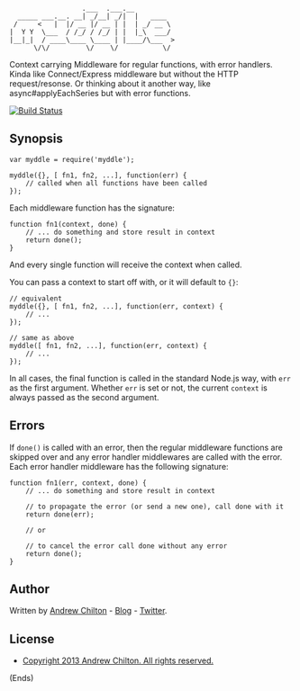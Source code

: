 ```
                  .___  .___.__          
  _____ ___.__. __| _/__| _/|  |   ____  
 /     <   |  |/ __ |/ __ | |  | _/ __ \ 
|  Y Y  \___  / /_/ / /_/ | |  |_\  ___/ 
|__|_|  / ____\____ \____ | |____/\___  >
      \/\/         \/    \/           \/ 

```

Context carrying Middleware for regular functions, with error handlers. Kinda like Connect/Express middleware but
without the HTTP request/resonse. Or thinking about it another way, like async#applyEachSeries but with error
functions.

[![Build Status](https://api.travis-ci.org/chilts/myddle.png)](https://api.travis-ci.org/chilts/myddle.png)

## Synopsis ##

```
var myddle = require('myddle');

myddle({}, [ fn1, fn2, ...], function(err) {
    // called when all functions have been called
});
```

Each middleware function has the signature:

```
function fn1(context, done) {
    // ... do something and store result in context
    return done();
}
```

And every single function will receive the context when called.

You can pass a context to start off with, or it will default to `{}`:

```
// equivalent
myddle({}, [ fn1, fn2, ...], function(err, context) {
    // ...
});

// same as above
myddle([ fn1, fn2, ...], function(err, context) {
    // ...
});
```

In all cases, the final function is called in the standard Node.js way, with `err` as the first argument. Whether `err`
is set or not, the current `context` is always passed as the second argument.

## Errors ##

If `done()` is called with an error, then the regular middleware functions are skipped over and any
error handler middlewares are called with the error. Each error handler middleware has the following signature:

```
function fn1(err, context, done) {
    // ... do something and store result in context

    // to propagate the error (or send a new one), call done with it
    return done(err);

    // or

    // to cancel the error call done without any error
    return done();
}
```

## Author ##

Written by [Andrew Chilton](http://chilts.org/) - [Blog](http://chilts.org/blog/) -
[Twitter](https://twitter.com/andychilton).

## License ##

* [Copyright 2013 Andrew Chilton.  All rights reserved.](http://chilts.mit-license.org/2013/)

(Ends)

